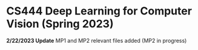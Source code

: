 # CS444 Deep Learning for Computer Vision (Spring 2023)

**2/22/2023 Update** MP1 and MP2 relevant files added (MP2 in progress) <br/>
